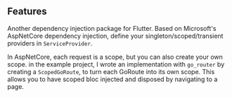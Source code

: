 ## Features

Another dependency injection package for Flutter. Based on Microsoft's AspNetCore dependency injection, define your singleton/scoped/transient providers in `ServiceProvider`. 

In AspNetCore, each request is a scope, but you can also create your own scope. in the example project, I wrote an implementation with `go_router` by creating a `ScopedGoRoute`, to turn each GoRoute into its own scope. This allows you to have scoped bloc injected and disposed by navigating to a page.